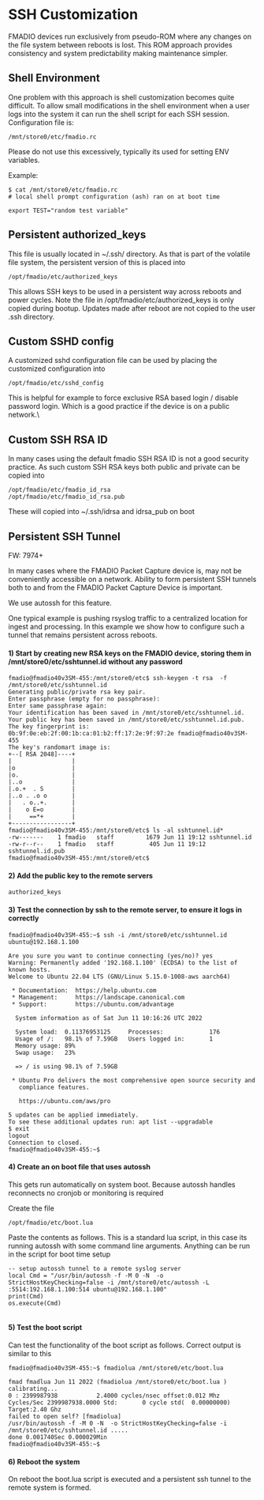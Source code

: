 # SSH Customization

FMADIO devices run exclusively from pseudo-ROM where any changes on the file system between reboots is lost. This ROM approach provides consistency and system predictability making maintenance simpler.

## &#x20;**Shell Environment**

One problem with this approach is shell customization becomes quite difficult. To allow small modifications in the shell environment when a user logs into the system it can run the shell script for each SSH session. Configuration file is:

```
/mnt/store0/etc/fmadio.rc

```

Please do not use this excessively, typically its used for setting ENV variables.

Example:

```
$ cat /mnt/store0/etc/fmadio.rc
# local shell prompt configuration (ash) ran on at boot time

export TEST="random test variable"

```

## Persistent **authorized\_keys**

This file is usually located in \~/.ssh/ directory. As that is part of the volatile file system, the persistent version of this is placed into

```
/opt/fmadio/etc/authorized_keys
```

This allows SSH keys to be used in a persistent way across reboots and power cycles. Note the file in /opt/fmadio/etc/authorized\_keys is only copied during bootup. Updates made after reboot are not copied to the user .ssh directory.

## **Custom SSHD config**

A customized sshd configuration file can be used by placing the customized configuration into

```
/opt/fmadio/etc/sshd_config 
```

This is helpful for example to force exclusive RSA based login / disable password login. Which is a good practice if the device is on a public network.\


## Custom SSH RSA ID

In many cases using the default fmadio SSH RSA ID is not a good security practice. As such custom SSH RSA keys both public and private can be copied into

```
/opt/fmadio/etc/fmadio_id_rsa
/opt/fmadio/etc/fmadio_id_rsa.pub
```

These will copied into \~/.ssh/idrsa and idrsa\_pub on boot

## Persistent SSH Tunnel

FW: 7974+

In many cases where the FMADIO Packet Capture device is, may not be conveniently accessible on  a network. Ability to form persistent SSH tunnels both to and from the FMADIO Packet Capture Device is important.

We use autossh for this feature.

One typical example is pushing rsyslog traffic to a centralized location for ingest and processing. In this example we show how to configure such a tunnel that remains persistent across reboots.

#### 1) Start by creating new RSA keys on the FMADIO device, storing them in /mnt/store0/etc/sshtunnel.id without any password

```
fmadio@fmadio40v3SM-455:/mnt/store0/etc$ ssh-keygen -t rsa  -f /mnt/store0/etc/sshtunnel.id
Generating public/private rsa key pair.
Enter passphrase (empty for no passphrase):
Enter same passphrase again:
Your identification has been saved in /mnt/store0/etc/sshtunnel.id.
Your public key has been saved in /mnt/store0/etc/sshtunnel.id.pub.
The key fingerprint is:
0b:9f:0e:eb:2f:00:1b:ca:01:b2:ff:17:2e:9f:97:2e fmadio@fmadio40v3SM-455
The key's randomart image is:
+--[ RSA 2048]----+
|                 |
|o                |
|o.               |
|..o              |
|.o.+  . S        |
|..o . .o o       |
|   . o..+.       |
|    o E=o        |
|     ==*+        |
+-----------------+
fmadio@fmadio40v3SM-455:/mnt/store0/etc$ ls -al sshtunnel.id*
-rw-------    1 fmadio   staff         1679 Jun 11 19:12 sshtunnel.id
-rw-r--r--    1 fmadio   staff          405 Jun 11 19:12 sshtunnel.id.pub
fmadio@fmadio40v3SM-455:/mnt/store0/etc$

```

#### 2) Add the public key to the remote servers&#x20;

```
authorized_keys
```

#### 3) Test the connection by ssh to the remote server, to ensure it logs in correctly

```
fmadio@fmadio40v3SM-455:~$ ssh -i /mnt/store0/etc/sshtunnel.id ubuntu@192.168.1.100

Are you sure you want to continue connecting (yes/no)? yes
Warning: Permanently added '192.168.1.100' (ECDSA) to the list of known hosts.
Welcome to Ubuntu 22.04 LTS (GNU/Linux 5.15.0-1008-aws aarch64)

 * Documentation:  https://help.ubuntu.com
 * Management:     https://landscape.canonical.com
 * Support:        https://ubuntu.com/advantage

  System information as of Sat Jun 11 10:16:26 UTC 2022

  System load:  0.11376953125     Processes:             176
  Usage of /:   98.1% of 7.59GB   Users logged in:       1
  Memory usage: 89%              
  Swap usage:   23%

  => / is using 98.1% of 7.59GB

 * Ubuntu Pro delivers the most comprehensive open source security and
   compliance features.

   https://ubuntu.com/aws/pro

5 updates can be applied immediately.
To see these additional updates run: apt list --upgradable
$ exit
logout
Connection to closed.
fmadio@fmadio40v3SM-455:~$
```

#### 4) Create an on boot file that uses autossh

This gets run automatically on system boot. Because autossh handles reconnects no cronjob or monitoring is required

Create the file

```
/opt/fmadio/etc/boot.lua
```

Paste the contents as follows. This is a standard lua script, in this case its running autossh with some command line arguments. Anything can be run in the script for boot time setup

```
-- setup autossh tunnel to a remote syslog server
local Cmd = "/usr/bin/autossh -f -M 0 -N  -o StrictHostKeyChecking=false -i /mnt/store0/etc/autossh -L :5514:192.168.1.100:514 ubuntu@192.168.1.100"
print(Cmd)
os.execute(Cmd)


```

#### 5) Test the boot script

Can test the functionality of the boot script as follows. Correct output is similar to this

```
fmadio@fmadio40v3SM-455:~$ fmadiolua /mnt/store0/etc/boot.lua

fmad fmadlua Jun 11 2022 (fmadiolua /mnt/store0/etc/boot.lua )
calibrating...
0 : 2399987938           2.4000 cycles/nsec offset:0.012 Mhz
Cycles/Sec 2399987938.0000 Std:       0 cycle std(  0.00000000) Target:2.40 Ghz
failed to open self? [fmadiolua]
/usr/bin/autossh -f -M 0 -N  -o StrictHostKeyChecking=false -i /mnt/store0/etc/sshtunnel.id .....
done 0.001740Sec 0.000029Min
fmadio@fmadio40v3SM-455:~$

```

#### 6) Reboot the system

On reboot the boot.lua script is executed and a persistent ssh tunnel to the remote system is formed.
